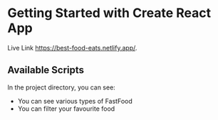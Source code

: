 # Getting Started with Create React App

Live Link https://best-food-eats.netlify.app/.

## Available Scripts

In the project directory, you can see:
* You can see various types of FastFood
* You can filter your favourite food


